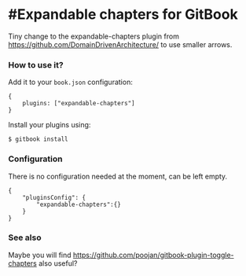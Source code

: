 #Expandable chapters for GitBook
==============

Tiny change to the expandable-chapters plugin from https://github.com/DomainDrivenArchitecture/ to use smaller arrows.

### How to use it?

Add it to your `book.json` configuration:

```
{
    plugins: ["expandable-chapters"]
}
```

Install your plugins using:

```
$ gitbook install
```

### Configuration

There is no configuration needed at the moment, can be left empty.

```
{
	"pluginsConfig": {
		"expandable-chapters":{}
	}
}
```

### See also
Maybe you will find https://github.com/poojan/gitbook-plugin-toggle-chapters also useful?
